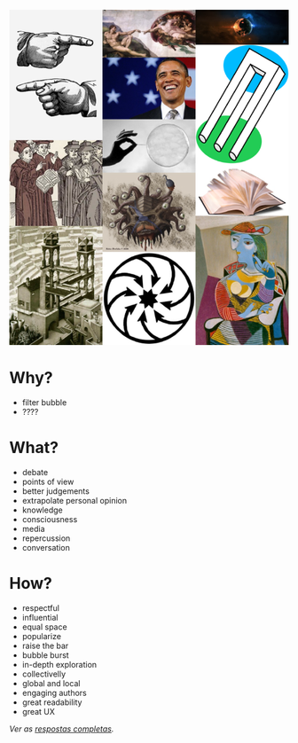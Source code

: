 ![](imgs/panel.png?raw=true)


# Why?

* filter bubble
* ????

# What?

* debate
* points of view
* better judgements
* extrapolate personal opinion
* knowledge
* consciousness
* media
* repercussion
* conversation

# How?

* respectful
* influential
* equal space
* popularize
* raise the bar
* bubble burst
* in-depth exploration
* collectivelly
* global and local
* engaging authors
* great readability
* great UX

*Ver as [respostas completas](http://goo.gl/TSgnmq).*

